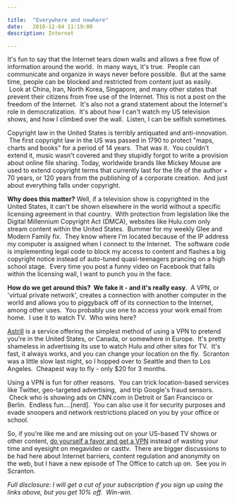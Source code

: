 ```yaml
---

title:  "Everywhere and nowhere"
date:   2010-12-04 11:19:00
description: Internet

---
```


It's fun to say that the Internet tears down walls and allows a free flow of information around the world.  In many ways, it's true.  People can communicate and organize in ways never before possible.  But at the same time, people can be blocked and restricted from content just as easily.  Look at China, Iran, North Korea, Singapore, and many other states that prevent their citizens from free use of the Internet. This is not a post on the freedom of the Internet.  It's also not a grand statement about the Internet's role in democratization.  It's about how I can't watch my US television shows, and how I climbed over the wall.  Listen, I can be selfish sometimes.

Copyright law in the United States is terribly antiquated and anti-innovation.  The first copyright law in the US was passed in 1790 to protect "maps, charts and books" for a period of 14 years.  That was it.  You couldn't extend it, music wasn't covered and they stupidly forgot to write a provision about online file sharing. Today, worldwide brands like Mickey Mouse are used to extend copyright terms that currently last for the life of the author + 70 years, or 120 years from the publishing of a corporate creation.  And just about everything falls under copyright.

**Why does this matter?** Well, if a television show is copyrighted in the United States, it can't be shown elsewhere in the world without a specific licensing agreement in that country.  With protection from legislation like the Digital Millennium Copyright Act (DMCA), websites like Hulu.com only stream content within the United States.  Bummer for my weekly Glee and Modern Family fix.  They know where I'm located because of the IP address my computer is assigned when I connect to the Internet.  The software code is implementing legal code to block my access to content and flashes a big copyright notice instead of auto-tuned quasi-teenagers prancing on a high school stage.  Every time you post a funny video on Facebook that falls within the licensing wall, I want to punch you in the face.

**How do we get around this?  We fake it - and it's really easy**.  A VPN, or 'virtual private network', creates a connection with another computer in the world and allows you to piggyback off of its connection to the Internet, among other uses.  You probably use one to access your work email from home.  I use it to watch TV.  Who wins here?

[Astrill](https://www.astrill.com/a2d26724b) is a service offering the simplest method of using a VPN to pretend you're in the United States, or Canada, or somewhere in Europe.  It's pretty shameless in advertising its use to watch Hulu and other sites for TV.  It's fast, it always works, and you can change your location on the fly.  Scranton was a little slow last night, so I hopped over to Seattle and then to Los Angeles.  Cheapest way to fly - only $20 for 3 months.

Using a VPN is fun for other reasons.  You can trick location-based services like Twitter, geo-targeted advertising,  and trip Google's fraud sensors.  Check who is showing ads on CNN.com in Detroit or San Francisco or Berlin.  Endless fun....[nerd].  You can also use it for security purposes and evade snoopers and network restrictions placed on you by your office or school.

So, if you're like me and are missing out on your US-based TV shows or other content, [do yourself a favor and get a VPN](https://www.astrill.com/a2d26724b) instead of wasting your time and eyesight on megavideo or casttv.  There are bigger discussions to be had here about Internet barriers, content regulation and anonymity on the web, but I have a new episode of The Office to catch up on.  See you in Scranton.

_Full disclosure: I will get a cut of your subscription if you sign up using the links above, but you get 10% off.  Win-win._